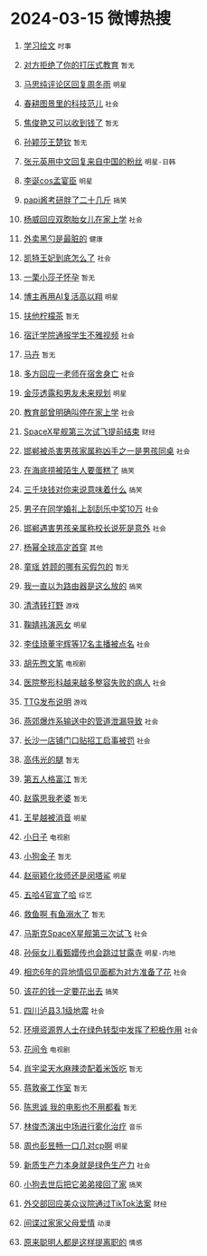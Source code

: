 # 2024-03-15 微博热搜 
1. [学习绘文](https://m.weibo.cn/search?containerid=100103type%3D1%26t%3D10%26q%3D%23%E5%AD%A6%E4%B9%A0%E7%BB%98%E6%96%87%23&stream_entry_id=51&isnewpage=1&extparam=seat%3D1%26c_type%3D51%26dgr%3D0%26filter_type%3Drealtimehot%26cate%3D10103%26stream_entry_id%3D51%26pos%3D0%26q%3D%2523%25E5%25AD%25A6%25E4%25B9%25A0%25E7%25BB%2598%25E6%2596%2587%2523%26display_time%3D1710443066%26pre_seqid%3D1710443066471020867181) `时事` 

2. [对方拒绝了你的打压式教育](https://m.weibo.cn/search?containerid=100103type%3D1%26t%3D10%26q%3D%E5%AF%B9%E6%96%B9%E6%8B%92%E7%BB%9D%E4%BA%86%E4%BD%A0%E7%9A%84%E6%89%93%E5%8E%8B%E5%BC%8F%E6%95%99%E8%82%B2&stream_entry_id=31&isnewpage=1&extparam=seat%3D1%26flag%3D2%26c_type%3D31%26cate%3D5001%26filter_type%3Drealtimehot%26dgr%3D0%26pos%3D0%26lcate%3D5001%26stream_entry_id%3D31%26band_rank%3D1%26realpos%3D1%26q%3D%25E5%25AF%25B9%25E6%2596%25B9%25E6%258B%2592%25E7%25BB%259D%25E4%25BA%2586%25E4%25BD%25A0%25E7%259A%2584%25E6%2589%2593%25E5%258E%258B%25E5%25BC%258F%25E6%2595%2599%25E8%2582%25B2%26display_time%3D1710443066%26pre_seqid%3D1710443066471020867181) `暂无` 

3. [马思纯评论区回复周冬雨](https://m.weibo.cn/search?containerid=100103type%3D1%26t%3D10%26q%3D%23%E9%A9%AC%E6%80%9D%E7%BA%AF%E8%AF%84%E8%AE%BA%E5%8C%BA%E5%9B%9E%E5%A4%8D%E5%91%A8%E5%86%AC%E9%9B%A8%23&stream_entry_id=31&isnewpage=1&extparam=seat%3D1%26flag%3D2%26c_type%3D31%26cate%3D5001%26filter_type%3Drealtimehot%26dgr%3D0%26pos%3D1%26lcate%3D5001%26stream_entry_id%3D31%26band_rank%3D2%26realpos%3D2%26q%3D%2523%25E9%25A9%25AC%25E6%2580%259D%25E7%25BA%25AF%25E8%25AF%2584%25E8%25AE%25BA%25E5%258C%25BA%25E5%259B%259E%25E5%25A4%258D%25E5%2591%25A8%25E5%2586%25AC%25E9%259B%25A8%2523%26display_time%3D1710443066%26pre_seqid%3D1710443066471020867181) `明星` 

4. [春耕图景里的科技范儿](https://m.weibo.cn/search?containerid=100103type%3D1%26t%3D10%26q%3D%23%E6%98%A5%E8%80%95%E5%9B%BE%E6%99%AF%E9%87%8C%E7%9A%84%E7%A7%91%E6%8A%80%E8%8C%83%E5%84%BF%23&stream_entry_id=31&isnewpage=1&extparam=seat%3D1%26flag%3D0%26c_type%3D31%26cate%3D5001%26filter_type%3Drealtimehot%26dgr%3D0%26pos%3D2%26lcate%3D5001%26stream_entry_id%3D31%26band_rank%3D3%26realpos%3D3%26q%3D%2523%25E6%2598%25A5%25E8%2580%2595%25E5%259B%25BE%25E6%2599%25AF%25E9%2587%258C%25E7%259A%2584%25E7%25A7%2591%25E6%258A%2580%25E8%258C%2583%25E5%2584%25BF%2523%26display_time%3D1710443066%26pre_seqid%3D1710443066471020867181) `社会` 

5. [焦俊艳又可以收到钱了](https://m.weibo.cn/search?containerid=100103type%3D1%26t%3D10%26q%3D%E7%84%A6%E4%BF%8A%E8%89%B3%E5%8F%88%E5%8F%AF%E4%BB%A5%E6%94%B6%E5%88%B0%E9%92%B1%E4%BA%86&stream_entry_id=31&isnewpage=1&extparam=seat%3D1%26flag%3D2%26c_type%3D31%26cate%3D5001%26filter_type%3Drealtimehot%26dgr%3D0%26pos%3D3%26lcate%3D5001%26stream_entry_id%3D31%26band_rank%3D4%26realpos%3D4%26q%3D%25E7%2584%25A6%25E4%25BF%258A%25E8%2589%25B3%25E5%258F%2588%25E5%258F%25AF%25E4%25BB%25A5%25E6%2594%25B6%25E5%2588%25B0%25E9%2592%25B1%25E4%25BA%2586%26display_time%3D1710443066%26pre_seqid%3D1710443066471020867181) `暂无` 

6. [孙颖莎王楚钦](https://m.weibo.cn/search?containerid=100103type%3D1%26t%3D10%26q%3D%E5%AD%99%E9%A2%96%E8%8E%8E%E7%8E%8B%E6%A5%9A%E9%92%A6&stream_entry_id=31&isnewpage=1&extparam=seat%3D1%26flag%3D16%26c_type%3D31%26cate%3D5001%26filter_type%3Drealtimehot%26dgr%3D0%26pos%3D4%26lcate%3D5001%26stream_entry_id%3D31%26band_rank%3D5%26realpos%3D5%26q%3D%25E5%25AD%2599%25E9%25A2%2596%25E8%258E%258E%25E7%258E%258B%25E6%25A5%259A%25E9%2592%25A6%26display_time%3D1710443066%26pre_seqid%3D1710443066471020867181) `暂无` 

7. [张元英用中文回复来自中国的粉丝](https://m.weibo.cn/search?containerid=100103type%3D1%26t%3D10%26q%3D%23%E5%BC%A0%E5%85%83%E8%8B%B1%E7%94%A8%E4%B8%AD%E6%96%87%E5%9B%9E%E5%A4%8D%E6%9D%A5%E8%87%AA%E4%B8%AD%E5%9B%BD%E7%9A%84%E7%B2%89%E4%B8%9D%23&stream_entry_id=31&isnewpage=1&extparam=seat%3D1%26flag%3D0%26c_type%3D31%26cate%3D5001%26filter_type%3Drealtimehot%26dgr%3D0%26pos%3D5%26lcate%3D5001%26stream_entry_id%3D31%26band_rank%3D6%26realpos%3D6%26q%3D%2523%25E5%25BC%25A0%25E5%2585%2583%25E8%258B%25B1%25E7%2594%25A8%25E4%25B8%25AD%25E6%2596%2587%25E5%259B%259E%25E5%25A4%258D%25E6%259D%25A5%25E8%2587%25AA%25E4%25B8%25AD%25E5%259B%25BD%25E7%259A%2584%25E7%25B2%2589%25E4%25B8%259D%2523%26display_time%3D1710443066%26pre_seqid%3D1710443066471020867181) `明星-日韩` 

8. [李诞cos孟宴臣](https://m.weibo.cn/search?containerid=100103type%3D1%26t%3D10%26q%3D%23%E6%9D%8E%E8%AF%9Ecos%E5%AD%9F%E5%AE%B4%E8%87%A3%23&stream_entry_id=31&isnewpage=1&extparam=seat%3D1%26flag%3D2%26c_type%3D31%26cate%3D5001%26filter_type%3Drealtimehot%26dgr%3D0%26pos%3D6%26lcate%3D5001%26stream_entry_id%3D31%26band_rank%3D7%26realpos%3D7%26q%3D%2523%25E6%259D%258E%25E8%25AF%259Ecos%25E5%25AD%259F%25E5%25AE%25B4%25E8%2587%25A3%2523%26display_time%3D1710443066%26pre_seqid%3D1710443066471020867181) `明星` 

9. [papi酱考研胖了二十几斤](https://m.weibo.cn/search?containerid=100103type%3D1%26t%3D10%26q%3D%23papi%E9%85%B1%E8%80%83%E7%A0%94%E8%83%96%E4%BA%86%E4%BA%8C%E5%8D%81%E5%87%A0%E6%96%A4%23&stream_entry_id=31&isnewpage=1&extparam=seat%3D1%26flag%3D2%26c_type%3D31%26cate%3D5001%26filter_type%3Drealtimehot%26dgr%3D0%26pos%3D7%26lcate%3D5001%26stream_entry_id%3D31%26band_rank%3D8%26realpos%3D8%26q%3D%2523papi%25E9%2585%25B1%25E8%2580%2583%25E7%25A0%2594%25E8%2583%2596%25E4%25BA%2586%25E4%25BA%258C%25E5%258D%2581%25E5%2587%25A0%25E6%2596%25A4%2523%26display_time%3D1710443066%26pre_seqid%3D1710443066471020867181) `搞笑` 

10. [杨威回应双胞胎女儿在家上学](https://m.weibo.cn/search?containerid=100103type%3D1%26t%3D10%26q%3D%23%E6%9D%A8%E5%A8%81%E5%9B%9E%E5%BA%94%E5%8F%8C%E8%83%9E%E8%83%8E%E5%A5%B3%E5%84%BF%E5%9C%A8%E5%AE%B6%E4%B8%8A%E5%AD%A6%23&stream_entry_id=31&isnewpage=1&extparam=seat%3D1%26flag%3D0%26c_type%3D31%26cate%3D5001%26filter_type%3Drealtimehot%26dgr%3D0%26pos%3D8%26lcate%3D5001%26stream_entry_id%3D31%26band_rank%3D9%26realpos%3D9%26q%3D%2523%25E6%259D%25A8%25E5%25A8%2581%25E5%259B%259E%25E5%25BA%2594%25E5%258F%258C%25E8%2583%259E%25E8%2583%258E%25E5%25A5%25B3%25E5%2584%25BF%25E5%259C%25A8%25E5%25AE%25B6%25E4%25B8%258A%25E5%25AD%25A6%2523%26display_time%3D1710443066%26pre_seqid%3D1710443066471020867181) `社会` 

11. [外卖黑勺是最脏的](https://m.weibo.cn/search?containerid=100103type%3D1%26t%3D10%26q%3D%23%E5%A4%96%E5%8D%96%E9%BB%91%E5%8B%BA%E6%98%AF%E6%9C%80%E8%84%8F%E7%9A%84%23&stream_entry_id=31&isnewpage=1&extparam=seat%3D1%26flag%3D0%26c_type%3D31%26cate%3D5001%26filter_type%3Drealtimehot%26dgr%3D0%26pos%3D9%26lcate%3D5001%26stream_entry_id%3D31%26band_rank%3D10%26realpos%3D10%26q%3D%2523%25E5%25A4%2596%25E5%258D%2596%25E9%25BB%2591%25E5%258B%25BA%25E6%2598%25AF%25E6%259C%2580%25E8%2584%258F%25E7%259A%2584%2523%26display_time%3D1710443066%26pre_seqid%3D1710443066471020867181) `健康` 

12. [凯特王妃到底怎么了](https://m.weibo.cn/search?containerid=100103type%3D1%26t%3D10%26q%3D%23%E5%87%AF%E7%89%B9%E7%8E%8B%E5%A6%83%E5%88%B0%E5%BA%95%E6%80%8E%E4%B9%88%E4%BA%86%23&stream_entry_id=31&isnewpage=1&extparam=seat%3D1%26flag%3D2%26c_type%3D31%26cate%3D5001%26filter_type%3Drealtimehot%26dgr%3D0%26pos%3D10%26lcate%3D5001%26stream_entry_id%3D31%26band_rank%3D11%26realpos%3D11%26q%3D%2523%25E5%2587%25AF%25E7%2589%25B9%25E7%258E%258B%25E5%25A6%2583%25E5%2588%25B0%25E5%25BA%2595%25E6%2580%258E%25E4%25B9%2588%25E4%25BA%2586%2523%26display_time%3D1710443066%26pre_seqid%3D1710443066471020867181) `社会` 

13. [一栗小莎子怀孕](https://m.weibo.cn/search?containerid=100103type%3D1%26t%3D10%26q%3D%E4%B8%80%E6%A0%97%E5%B0%8F%E8%8E%8E%E5%AD%90%E6%80%80%E5%AD%95&stream_entry_id=31&isnewpage=1&extparam=seat%3D1%26flag%3D2%26c_type%3D31%26cate%3D5001%26filter_type%3Drealtimehot%26dgr%3D0%26pos%3D11%26lcate%3D5001%26stream_entry_id%3D31%26band_rank%3D12%26realpos%3D12%26q%3D%25E4%25B8%2580%25E6%25A0%2597%25E5%25B0%258F%25E8%258E%258E%25E5%25AD%2590%25E6%2580%2580%25E5%25AD%2595%26display_time%3D1710443066%26pre_seqid%3D1710443066471020867181) `暂无` 

14. [博主再用AI复活高以翔](https://m.weibo.cn/search?containerid=100103type%3D1%26t%3D10%26q%3D%23%E5%8D%9A%E4%B8%BB%E5%86%8D%E7%94%A8AI%E5%A4%8D%E6%B4%BB%E9%AB%98%E4%BB%A5%E7%BF%94%23&stream_entry_id=31&isnewpage=1&extparam=seat%3D1%26flag%3D2%26c_type%3D31%26cate%3D5001%26filter_type%3Drealtimehot%26dgr%3D0%26pos%3D12%26lcate%3D5001%26stream_entry_id%3D31%26band_rank%3D13%26realpos%3D13%26q%3D%2523%25E5%258D%259A%25E4%25B8%25BB%25E5%2586%258D%25E7%2594%25A8AI%25E5%25A4%258D%25E6%25B4%25BB%25E9%25AB%2598%25E4%25BB%25A5%25E7%25BF%2594%2523%26display_time%3D1710443066%26pre_seqid%3D1710443066471020867181) `明星` 

15. [扶他柠檬茶](https://m.weibo.cn/search?containerid=100103type%3D1%26t%3D10%26q%3D%23%E6%89%B6%E4%BB%96%E6%9F%A0%E6%AA%AC%E8%8C%B6%23&stream_entry_id=31&isnewpage=1&extparam=seat%3D1%26flag%3D0%26c_type%3D31%26cate%3D5001%26filter_type%3Drealtimehot%26dgr%3D0%26pos%3D13%26lcate%3D5001%26stream_entry_id%3D31%26band_rank%3D14%26realpos%3D14%26q%3D%2523%25E6%2589%25B6%25E4%25BB%2596%25E6%259F%25A0%25E6%25AA%25AC%25E8%258C%25B6%2523%26display_time%3D1710443066%26pre_seqid%3D1710443066471020867181) `暂无` 

16. [宿迁学院通报学生不雅视频](https://m.weibo.cn/search?containerid=100103type%3D1%26t%3D10%26q%3D%23%E5%AE%BF%E8%BF%81%E5%AD%A6%E9%99%A2%E9%80%9A%E6%8A%A5%E5%AD%A6%E7%94%9F%E4%B8%8D%E9%9B%85%E8%A7%86%E9%A2%91%23&stream_entry_id=31&isnewpage=1&extparam=seat%3D1%26flag%3D0%26c_type%3D31%26cate%3D5001%26filter_type%3Drealtimehot%26dgr%3D0%26pos%3D14%26lcate%3D5001%26stream_entry_id%3D31%26band_rank%3D15%26realpos%3D15%26q%3D%2523%25E5%25AE%25BF%25E8%25BF%2581%25E5%25AD%25A6%25E9%2599%25A2%25E9%2580%259A%25E6%258A%25A5%25E5%25AD%25A6%25E7%2594%259F%25E4%25B8%258D%25E9%259B%2585%25E8%25A7%2586%25E9%25A2%2591%2523%26display_time%3D1710443066%26pre_seqid%3D1710443066471020867181) `社会` 

17. [马卉](https://m.weibo.cn/search?containerid=100103type%3D1%26t%3D10%26q%3D%E9%A9%AC%E5%8D%89&stream_entry_id=31&isnewpage=1&extparam=seat%3D1%26flag%3D0%26c_type%3D31%26cate%3D5001%26filter_type%3Drealtimehot%26dgr%3D0%26pos%3D15%26lcate%3D5001%26stream_entry_id%3D31%26band_rank%3D16%26realpos%3D16%26q%3D%25E9%25A9%25AC%25E5%258D%2589%26display_time%3D1710443066%26pre_seqid%3D1710443066471020867181) `暂无` 

18. [多方回应一老师在宿舍身亡](https://m.weibo.cn/search?containerid=100103type%3D1%26t%3D10%26q%3D%23%E5%A4%9A%E6%96%B9%E5%9B%9E%E5%BA%94%E4%B8%80%E8%80%81%E5%B8%88%E5%9C%A8%E5%AE%BF%E8%88%8D%E8%BA%AB%E4%BA%A1%23&stream_entry_id=31&isnewpage=1&extparam=seat%3D1%26flag%3D0%26c_type%3D31%26cate%3D5001%26filter_type%3Drealtimehot%26dgr%3D0%26pos%3D16%26lcate%3D5001%26stream_entry_id%3D31%26band_rank%3D17%26realpos%3D17%26q%3D%2523%25E5%25A4%259A%25E6%2596%25B9%25E5%259B%259E%25E5%25BA%2594%25E4%25B8%2580%25E8%2580%2581%25E5%25B8%2588%25E5%259C%25A8%25E5%25AE%25BF%25E8%2588%258D%25E8%25BA%25AB%25E4%25BA%25A1%2523%26display_time%3D1710443066%26pre_seqid%3D1710443066471020867181) `社会` 

19. [金莎透露和男友未来规划](https://m.weibo.cn/search?containerid=100103type%3D1%26t%3D10%26q%3D%23%E9%87%91%E8%8E%8E%E9%80%8F%E9%9C%B2%E5%92%8C%E7%94%B7%E5%8F%8B%E6%9C%AA%E6%9D%A5%E8%A7%84%E5%88%92%23&stream_entry_id=31&isnewpage=1&extparam=seat%3D1%26flag%3D2%26c_type%3D31%26cate%3D5001%26filter_type%3Drealtimehot%26dgr%3D0%26pos%3D17%26lcate%3D5001%26stream_entry_id%3D31%26band_rank%3D18%26realpos%3D18%26q%3D%2523%25E9%2587%2591%25E8%258E%258E%25E9%2580%258F%25E9%259C%25B2%25E5%2592%258C%25E7%2594%25B7%25E5%258F%258B%25E6%259C%25AA%25E6%259D%25A5%25E8%25A7%2584%25E5%2588%2592%2523%26display_time%3D1710443066%26pre_seqid%3D1710443066471020867181) `明星` 

20. [教育部曾明确叫停在家上学](https://m.weibo.cn/search?containerid=100103type%3D1%26t%3D10%26q%3D%23%E6%95%99%E8%82%B2%E9%83%A8%E6%9B%BE%E6%98%8E%E7%A1%AE%E5%8F%AB%E5%81%9C%E5%9C%A8%E5%AE%B6%E4%B8%8A%E5%AD%A6%23&stream_entry_id=31&isnewpage=1&extparam=seat%3D1%26flag%3D0%26c_type%3D31%26cate%3D5001%26filter_type%3Drealtimehot%26dgr%3D0%26pos%3D18%26lcate%3D5001%26stream_entry_id%3D31%26band_rank%3D19%26realpos%3D19%26q%3D%2523%25E6%2595%2599%25E8%2582%25B2%25E9%2583%25A8%25E6%259B%25BE%25E6%2598%258E%25E7%25A1%25AE%25E5%258F%25AB%25E5%2581%259C%25E5%259C%25A8%25E5%25AE%25B6%25E4%25B8%258A%25E5%25AD%25A6%2523%26display_time%3D1710443066%26pre_seqid%3D1710443066471020867181) `社会` 

21. [SpaceX星舰第三次试飞提前结束](https://m.weibo.cn/search?containerid=100103type%3D1%26t%3D10%26q%3D%23SpaceX%E6%98%9F%E8%88%B0%E7%AC%AC%E4%B8%89%E6%AC%A1%E8%AF%95%E9%A3%9E%E6%8F%90%E5%89%8D%E7%BB%93%E6%9D%9F%23&stream_entry_id=31&isnewpage=1&extparam=seat%3D1%26flag%3D0%26c_type%3D31%26cate%3D5001%26filter_type%3Drealtimehot%26dgr%3D0%26pos%3D19%26lcate%3D5001%26stream_entry_id%3D31%26band_rank%3D20%26realpos%3D20%26q%3D%2523SpaceX%25E6%2598%259F%25E8%2588%25B0%25E7%25AC%25AC%25E4%25B8%2589%25E6%25AC%25A1%25E8%25AF%2595%25E9%25A3%259E%25E6%258F%2590%25E5%2589%258D%25E7%25BB%2593%25E6%259D%259F%2523%26display_time%3D1710443066%26pre_seqid%3D1710443066471020867181) `财经` 

22. [邯郸被杀害男孩家属称凶手之一是男孩同桌](https://m.weibo.cn/search?containerid=100103type%3D1%26t%3D10%26q%3D%23%E9%82%AF%E9%83%B8%E8%A2%AB%E6%9D%80%E5%AE%B3%E7%94%B7%E5%AD%A9%E5%AE%B6%E5%B1%9E%E7%A7%B0%E5%87%B6%E6%89%8B%E4%B9%8B%E4%B8%80%E6%98%AF%E7%94%B7%E5%AD%A9%E5%90%8C%E6%A1%8C%23&stream_entry_id=31&isnewpage=1&extparam=seat%3D1%26flag%3D2%26c_type%3D31%26cate%3D5001%26filter_type%3Drealtimehot%26dgr%3D0%26pos%3D20%26lcate%3D5001%26stream_entry_id%3D31%26band_rank%3D21%26realpos%3D21%26q%3D%2523%25E9%2582%25AF%25E9%2583%25B8%25E8%25A2%25AB%25E6%259D%2580%25E5%25AE%25B3%25E7%2594%25B7%25E5%25AD%25A9%25E5%25AE%25B6%25E5%25B1%259E%25E7%25A7%25B0%25E5%2587%25B6%25E6%2589%258B%25E4%25B9%258B%25E4%25B8%2580%25E6%2598%25AF%25E7%2594%25B7%25E5%25AD%25A9%25E5%2590%258C%25E6%25A1%258C%2523%26display_time%3D1710443066%26pre_seqid%3D1710443066471020867181) `社会` 

23. [在海底捞被陌生人要蛋糕了](https://m.weibo.cn/search?containerid=100103type%3D1%26t%3D10%26q%3D%23%E5%9C%A8%E6%B5%B7%E5%BA%95%E6%8D%9E%E8%A2%AB%E9%99%8C%E7%94%9F%E4%BA%BA%E8%A6%81%E8%9B%8B%E7%B3%95%E4%BA%86%23&stream_entry_id=31&isnewpage=1&extparam=seat%3D1%26flag%3D0%26c_type%3D31%26cate%3D5001%26filter_type%3Drealtimehot%26dgr%3D0%26pos%3D21%26lcate%3D5001%26stream_entry_id%3D31%26band_rank%3D22%26realpos%3D22%26q%3D%2523%25E5%259C%25A8%25E6%25B5%25B7%25E5%25BA%2595%25E6%258D%259E%25E8%25A2%25AB%25E9%2599%258C%25E7%2594%259F%25E4%25BA%25BA%25E8%25A6%2581%25E8%259B%258B%25E7%25B3%2595%25E4%25BA%2586%2523%26display_time%3D1710443066%26pre_seqid%3D1710443066471020867181) `搞笑` 

24. [三千块钱对你来说意味着什么](https://m.weibo.cn/search?containerid=100103type%3D1%26t%3D10%26q%3D%23%E4%B8%89%E5%8D%83%E5%9D%97%E9%92%B1%E5%AF%B9%E4%BD%A0%E6%9D%A5%E8%AF%B4%E6%84%8F%E5%91%B3%E7%9D%80%E4%BB%80%E4%B9%88%23&stream_entry_id=31&isnewpage=1&extparam=seat%3D1%26flag%3D0%26c_type%3D31%26cate%3D5001%26filter_type%3Drealtimehot%26dgr%3D0%26pos%3D22%26lcate%3D5001%26stream_entry_id%3D31%26band_rank%3D23%26realpos%3D23%26q%3D%2523%25E4%25B8%2589%25E5%258D%2583%25E5%259D%2597%25E9%2592%25B1%25E5%25AF%25B9%25E4%25BD%25A0%25E6%259D%25A5%25E8%25AF%25B4%25E6%2584%258F%25E5%2591%25B3%25E7%259D%2580%25E4%25BB%2580%25E4%25B9%2588%2523%26display_time%3D1710443066%26pre_seqid%3D1710443066471020867181) `搞笑` 

25. [男子在同学婚礼上刮刮乐中奖10万](https://m.weibo.cn/search?containerid=100103type%3D1%26t%3D10%26q%3D%23%E7%94%B7%E5%AD%90%E5%9C%A8%E5%90%8C%E5%AD%A6%E5%A9%9A%E7%A4%BC%E4%B8%8A%E5%88%AE%E5%88%AE%E4%B9%90%E4%B8%AD%E5%A5%9610%E4%B8%87%23&stream_entry_id=31&isnewpage=1&extparam=seat%3D1%26flag%3D32768%26c_type%3D31%26cate%3D5001%26filter_type%3Drealtimehot%26dgr%3D0%26pos%3D23%26lcate%3D5001%26stream_entry_id%3D31%26band_rank%3D24%26realpos%3D24%26q%3D%2523%25E7%2594%25B7%25E5%25AD%2590%25E5%259C%25A8%25E5%2590%258C%25E5%25AD%25A6%25E5%25A9%259A%25E7%25A4%25BC%25E4%25B8%258A%25E5%2588%25AE%25E5%2588%25AE%25E4%25B9%2590%25E4%25B8%25AD%25E5%25A5%259610%25E4%25B8%2587%2523%26display_time%3D1710443066%26pre_seqid%3D1710443066471020867181) `社会` 

26. [邯郸遇害男孩亲属称校长说死是意外](https://m.weibo.cn/search?containerid=100103type%3D1%26t%3D10%26q%3D%23%E9%82%AF%E9%83%B8%E9%81%87%E5%AE%B3%E7%94%B7%E5%AD%A9%E4%BA%B2%E5%B1%9E%E7%A7%B0%E6%A0%A1%E9%95%BF%E8%AF%B4%E6%AD%BB%E6%98%AF%E6%84%8F%E5%A4%96%23&stream_entry_id=31&isnewpage=1&extparam=seat%3D1%26flag%3D0%26c_type%3D31%26cate%3D5001%26filter_type%3Drealtimehot%26dgr%3D0%26pos%3D24%26lcate%3D5001%26stream_entry_id%3D31%26band_rank%3D25%26realpos%3D25%26q%3D%2523%25E9%2582%25AF%25E9%2583%25B8%25E9%2581%2587%25E5%25AE%25B3%25E7%2594%25B7%25E5%25AD%25A9%25E4%25BA%25B2%25E5%25B1%259E%25E7%25A7%25B0%25E6%25A0%25A1%25E9%2595%25BF%25E8%25AF%25B4%25E6%25AD%25BB%25E6%2598%25AF%25E6%2584%258F%25E5%25A4%2596%2523%26display_time%3D1710443066%26pre_seqid%3D1710443066471020867181) `社会` 

27. [杨幂全球高定首穿](https://m.weibo.cn/search?containerid=100103type%3D1%26t%3D10%26q%3D%23%E6%9D%A8%E5%B9%82%E5%85%A8%E7%90%83%E9%AB%98%E5%AE%9A%E9%A6%96%E7%A9%BF%23&stream_entry_id=31&isnewpage=1&extparam=seat%3D1%26flag%3D0%26c_type%3D31%26cate%3D5001%26filter_type%3Drealtimehot%26dgr%3D0%26pos%3D25%26lcate%3D5001%26stream_entry_id%3D31%26band_rank%3D26%26realpos%3D26%26q%3D%2523%25E6%259D%25A8%25E5%25B9%2582%25E5%2585%25A8%25E7%2590%2583%25E9%25AB%2598%25E5%25AE%259A%25E9%25A6%2596%25E7%25A9%25BF%2523%26display_time%3D1710443066%26pre_seqid%3D1710443066471020867181) `其他` 

28. [童瑶 姓顾的哪有买假包的](https://m.weibo.cn/search?containerid=100103type%3D1%26t%3D10%26q%3D%E7%AB%A5%E7%91%B6+%E5%A7%93%E9%A1%BE%E7%9A%84%E5%93%AA%E6%9C%89%E4%B9%B0%E5%81%87%E5%8C%85%E7%9A%84&stream_entry_id=31&isnewpage=1&extparam=seat%3D1%26flag%3D0%26c_type%3D31%26cate%3D5001%26filter_type%3Drealtimehot%26dgr%3D0%26pos%3D26%26lcate%3D5001%26stream_entry_id%3D31%26band_rank%3D27%26realpos%3D27%26q%3D%25E7%25AB%25A5%25E7%2591%25B6%2520%25E5%25A7%2593%25E9%25A1%25BE%25E7%259A%2584%25E5%2593%25AA%25E6%259C%2589%25E4%25B9%25B0%25E5%2581%2587%25E5%258C%2585%25E7%259A%2584%26display_time%3D1710443066%26pre_seqid%3D1710443066471020867181) `暂无` 

29. [我一直以为路由器是这么放的](https://m.weibo.cn/search?containerid=100103type%3D1%26t%3D10%26q%3D%23%E6%88%91%E4%B8%80%E7%9B%B4%E4%BB%A5%E4%B8%BA%E8%B7%AF%E7%94%B1%E5%99%A8%E6%98%AF%E8%BF%99%E4%B9%88%E6%94%BE%E7%9A%84%23&stream_entry_id=31&isnewpage=1&extparam=seat%3D1%26flag%3D0%26c_type%3D31%26cate%3D5001%26filter_type%3Drealtimehot%26dgr%3D0%26pos%3D27%26lcate%3D5001%26stream_entry_id%3D31%26band_rank%3D28%26realpos%3D28%26q%3D%2523%25E6%2588%2591%25E4%25B8%2580%25E7%259B%25B4%25E4%25BB%25A5%25E4%25B8%25BA%25E8%25B7%25AF%25E7%2594%25B1%25E5%2599%25A8%25E6%2598%25AF%25E8%25BF%2599%25E4%25B9%2588%25E6%2594%25BE%25E7%259A%2584%2523%26display_time%3D1710443066%26pre_seqid%3D1710443066471020867181) `搞笑` 

30. [清清转打野](https://m.weibo.cn/search?containerid=100103type%3D1%26t%3D10%26q%3D%23%E6%B8%85%E6%B8%85%E8%BD%AC%E6%89%93%E9%87%8E%23&stream_entry_id=31&isnewpage=1&extparam=seat%3D1%26flag%3D0%26c_type%3D31%26cate%3D5001%26filter_type%3Drealtimehot%26dgr%3D0%26pos%3D28%26lcate%3D5001%26stream_entry_id%3D31%26band_rank%3D29%26realpos%3D29%26q%3D%2523%25E6%25B8%2585%25E6%25B8%2585%25E8%25BD%25AC%25E6%2589%2593%25E9%2587%258E%2523%26display_time%3D1710443066%26pre_seqid%3D1710443066471020867181) `游戏` 

31. [鞠婧祎演恶女](https://m.weibo.cn/search?containerid=100103type%3D1%26t%3D10%26q%3D%23%E9%9E%A0%E5%A9%A7%E7%A5%8E%E6%BC%94%E6%81%B6%E5%A5%B3%23&stream_entry_id=31&isnewpage=1&extparam=seat%3D1%26flag%3D0%26c_type%3D31%26cate%3D5001%26filter_type%3Drealtimehot%26dgr%3D0%26pos%3D29%26lcate%3D5001%26stream_entry_id%3D31%26band_rank%3D30%26realpos%3D30%26q%3D%2523%25E9%259E%25A0%25E5%25A9%25A7%25E7%25A5%258E%25E6%25BC%2594%25E6%2581%25B6%25E5%25A5%25B3%2523%26display_time%3D1710443066%26pre_seqid%3D1710443066471020867181) `明星` 

32. [李佳琦董宇辉等17名主播被点名](https://m.weibo.cn/search?containerid=100103type%3D1%26t%3D10%26q%3D%23%E6%9D%8E%E4%BD%B3%E7%90%A6%E8%91%A3%E5%AE%87%E8%BE%89%E7%AD%8917%E5%90%8D%E4%B8%BB%E6%92%AD%E8%A2%AB%E7%82%B9%E5%90%8D%23&stream_entry_id=31&isnewpage=1&extparam=seat%3D1%26flag%3D0%26c_type%3D31%26cate%3D5001%26filter_type%3Drealtimehot%26dgr%3D0%26pos%3D30%26lcate%3D5001%26stream_entry_id%3D31%26band_rank%3D31%26realpos%3D31%26q%3D%2523%25E6%259D%258E%25E4%25BD%25B3%25E7%2590%25A6%25E8%2591%25A3%25E5%25AE%2587%25E8%25BE%2589%25E7%25AD%258917%25E5%2590%258D%25E4%25B8%25BB%25E6%2592%25AD%25E8%25A2%25AB%25E7%2582%25B9%25E5%2590%258D%2523%26display_time%3D1710443066%26pre_seqid%3D1710443066471020867181) `社会` 

33. [胡先煦文笔](https://m.weibo.cn/search?containerid=100103type%3D1%26t%3D10%26q%3D%23%E8%83%A1%E5%85%88%E7%85%A6%E6%96%87%E7%AC%94%23&stream_entry_id=31&isnewpage=1&extparam=seat%3D1%26flag%3D0%26c_type%3D31%26cate%3D5001%26filter_type%3Drealtimehot%26dgr%3D0%26pos%3D31%26lcate%3D5001%26stream_entry_id%3D31%26band_rank%3D32%26realpos%3D32%26q%3D%2523%25E8%2583%25A1%25E5%2585%2588%25E7%2585%25A6%25E6%2596%2587%25E7%25AC%2594%2523%26display_time%3D1710443066%26pre_seqid%3D1710443066471020867181) `电视剧` 

34. [医院整形科越来越多整容失败的病人](https://m.weibo.cn/search?containerid=100103type%3D1%26t%3D10%26q%3D%23%E5%8C%BB%E9%99%A2%E6%95%B4%E5%BD%A2%E7%A7%91%E8%B6%8A%E6%9D%A5%E8%B6%8A%E5%A4%9A%E6%95%B4%E5%AE%B9%E5%A4%B1%E8%B4%A5%E7%9A%84%E7%97%85%E4%BA%BA%23&stream_entry_id=31&isnewpage=1&extparam=seat%3D1%26flag%3D0%26c_type%3D31%26cate%3D5001%26filter_type%3Drealtimehot%26dgr%3D0%26pos%3D32%26lcate%3D5001%26stream_entry_id%3D31%26band_rank%3D33%26realpos%3D33%26q%3D%2523%25E5%258C%25BB%25E9%2599%25A2%25E6%2595%25B4%25E5%25BD%25A2%25E7%25A7%2591%25E8%25B6%258A%25E6%259D%25A5%25E8%25B6%258A%25E5%25A4%259A%25E6%2595%25B4%25E5%25AE%25B9%25E5%25A4%25B1%25E8%25B4%25A5%25E7%259A%2584%25E7%2597%2585%25E4%25BA%25BA%2523%26display_time%3D1710443066%26pre_seqid%3D1710443066471020867181) `社会` 

35. [TTG发布说明](https://m.weibo.cn/search?containerid=100103type%3D1%26t%3D10%26q%3D%23TTG%E5%8F%91%E5%B8%83%E8%AF%B4%E6%98%8E%23&stream_entry_id=31&isnewpage=1&extparam=seat%3D1%26flag%3D0%26c_type%3D31%26cate%3D5001%26filter_type%3Drealtimehot%26dgr%3D0%26pos%3D33%26lcate%3D5001%26stream_entry_id%3D31%26band_rank%3D34%26realpos%3D34%26q%3D%2523TTG%25E5%258F%2591%25E5%25B8%2583%25E8%25AF%25B4%25E6%2598%258E%2523%26display_time%3D1710443066%26pre_seqid%3D1710443066471020867181) `游戏` 

36. [燕郊爆炸系输送中的管道泄漏导致](https://m.weibo.cn/search?containerid=100103type%3D1%26t%3D10%26q%3D%23%E7%87%95%E9%83%8A%E7%88%86%E7%82%B8%E7%B3%BB%E8%BE%93%E9%80%81%E4%B8%AD%E7%9A%84%E7%AE%A1%E9%81%93%E6%B3%84%E6%BC%8F%E5%AF%BC%E8%87%B4%23&stream_entry_id=31&isnewpage=1&extparam=seat%3D1%26flag%3D0%26c_type%3D31%26cate%3D5001%26filter_type%3Drealtimehot%26dgr%3D0%26pos%3D34%26lcate%3D5001%26stream_entry_id%3D31%26band_rank%3D35%26realpos%3D35%26q%3D%2523%25E7%2587%2595%25E9%2583%258A%25E7%2588%2586%25E7%2582%25B8%25E7%25B3%25BB%25E8%25BE%2593%25E9%2580%2581%25E4%25B8%25AD%25E7%259A%2584%25E7%25AE%25A1%25E9%2581%2593%25E6%25B3%2584%25E6%25BC%258F%25E5%25AF%25BC%25E8%2587%25B4%2523%26display_time%3D1710443066%26pre_seqid%3D1710443066471020867181) `社会` 

37. [长沙一店铺门口贴招工启事被罚](https://m.weibo.cn/search?containerid=100103type%3D1%26t%3D10%26q%3D%23%E9%95%BF%E6%B2%99%E4%B8%80%E5%BA%97%E9%93%BA%E9%97%A8%E5%8F%A3%E8%B4%B4%E6%8B%9B%E5%B7%A5%E5%90%AF%E4%BA%8B%E8%A2%AB%E7%BD%9A%23&stream_entry_id=31&isnewpage=1&extparam=seat%3D1%26flag%3D1%26c_type%3D31%26cate%3D5001%26filter_type%3Drealtimehot%26dgr%3D0%26pos%3D35%26lcate%3D5001%26stream_entry_id%3D31%26band_rank%3D36%26realpos%3D36%26q%3D%2523%25E9%2595%25BF%25E6%25B2%2599%25E4%25B8%2580%25E5%25BA%2597%25E9%2593%25BA%25E9%2597%25A8%25E5%258F%25A3%25E8%25B4%25B4%25E6%258B%259B%25E5%25B7%25A5%25E5%2590%25AF%25E4%25BA%258B%25E8%25A2%25AB%25E7%25BD%259A%2523%26display_time%3D1710443066%26pre_seqid%3D1710443066471020867181) `社会` 

38. [高伟光的腿](https://m.weibo.cn/search?containerid=100103type%3D1%26t%3D10%26q%3D%E9%AB%98%E4%BC%9F%E5%85%89%E7%9A%84%E8%85%BF&stream_entry_id=31&isnewpage=1&extparam=seat%3D1%26flag%3D0%26c_type%3D31%26cate%3D5001%26filter_type%3Drealtimehot%26dgr%3D0%26pos%3D36%26lcate%3D5001%26stream_entry_id%3D31%26band_rank%3D37%26realpos%3D37%26q%3D%25E9%25AB%2598%25E4%25BC%259F%25E5%2585%2589%25E7%259A%2584%25E8%2585%25BF%26display_time%3D1710443066%26pre_seqid%3D1710443066471020867181) `暂无` 

39. [第五人格富江](https://m.weibo.cn/search?containerid=100103type%3D1%26t%3D10%26q%3D%E7%AC%AC%E4%BA%94%E4%BA%BA%E6%A0%BC%E5%AF%8C%E6%B1%9F&stream_entry_id=31&isnewpage=1&extparam=seat%3D1%26flag%3D0%26c_type%3D31%26cate%3D5001%26filter_type%3Drealtimehot%26dgr%3D0%26pos%3D37%26lcate%3D5001%26stream_entry_id%3D31%26band_rank%3D38%26realpos%3D38%26q%3D%25E7%25AC%25AC%25E4%25BA%2594%25E4%25BA%25BA%25E6%25A0%25BC%25E5%25AF%258C%25E6%25B1%259F%26display_time%3D1710443066%26pre_seqid%3D1710443066471020867181) `暂无` 

40. [赵露思我老婆](https://m.weibo.cn/search?containerid=100103type%3D1%26t%3D10%26q%3D%E8%B5%B5%E9%9C%B2%E6%80%9D%E6%88%91%E8%80%81%E5%A9%86&stream_entry_id=31&isnewpage=1&extparam=seat%3D1%26flag%3D0%26c_type%3D31%26cate%3D5001%26filter_type%3Drealtimehot%26dgr%3D0%26pos%3D38%26lcate%3D5001%26stream_entry_id%3D31%26band_rank%3D39%26realpos%3D39%26q%3D%25E8%25B5%25B5%25E9%259C%25B2%25E6%2580%259D%25E6%2588%2591%25E8%2580%2581%25E5%25A9%2586%26display_time%3D1710443066%26pre_seqid%3D1710443066471020867181) `暂无` 

41. [王星越被消音](https://m.weibo.cn/search?containerid=100103type%3D1%26t%3D10%26q%3D%23%E7%8E%8B%E6%98%9F%E8%B6%8A%E8%A2%AB%E6%B6%88%E9%9F%B3%23&stream_entry_id=31&isnewpage=1&extparam=seat%3D1%26flag%3D0%26c_type%3D31%26cate%3D5001%26filter_type%3Drealtimehot%26dgr%3D0%26pos%3D39%26lcate%3D5001%26stream_entry_id%3D31%26band_rank%3D40%26realpos%3D40%26q%3D%2523%25E7%258E%258B%25E6%2598%259F%25E8%25B6%258A%25E8%25A2%25AB%25E6%25B6%2588%25E9%259F%25B3%2523%26display_time%3D1710443066%26pre_seqid%3D1710443066471020867181) `明星` 

42. [小日子](https://m.weibo.cn/search?containerid=100103type%3D1%26t%3D10%26q%3D%E5%B0%8F%E6%97%A5%E5%AD%90&stream_entry_id=31&isnewpage=1&extparam=seat%3D1%26flag%3D0%26c_type%3D31%26cate%3D5001%26filter_type%3Drealtimehot%26dgr%3D0%26pos%3D40%26lcate%3D5001%26stream_entry_id%3D31%26band_rank%3D41%26realpos%3D41%26q%3D%25E5%25B0%258F%25E6%2597%25A5%25E5%25AD%2590%26display_time%3D1710443066%26pre_seqid%3D1710443066471020867181) `电视剧` 

43. [小狗金子](https://m.weibo.cn/search?containerid=100103type%3D1%26t%3D10%26q%3D%E5%B0%8F%E7%8B%97%E9%87%91%E5%AD%90&stream_entry_id=31&isnewpage=1&extparam=seat%3D1%26flag%3D0%26c_type%3D31%26cate%3D5001%26filter_type%3Drealtimehot%26dgr%3D0%26pos%3D41%26lcate%3D5001%26stream_entry_id%3D31%26band_rank%3D42%26realpos%3D42%26q%3D%25E5%25B0%258F%25E7%258B%2597%25E9%2587%2591%25E5%25AD%2590%26display_time%3D1710443066%26pre_seqid%3D1710443066471020867181) `暂无` 

44. [赵丽颖化妆师还是闵塔鲨](https://m.weibo.cn/search?containerid=100103type%3D1%26t%3D10%26q%3D%23%E8%B5%B5%E4%B8%BD%E9%A2%96%E5%8C%96%E5%A6%86%E5%B8%88%E8%BF%98%E6%98%AF%E9%97%B5%E5%A1%94%E9%B2%A8%23&stream_entry_id=31&isnewpage=1&extparam=seat%3D1%26flag%3D0%26c_type%3D31%26cate%3D5001%26filter_type%3Drealtimehot%26dgr%3D0%26pos%3D42%26lcate%3D5001%26stream_entry_id%3D31%26band_rank%3D43%26realpos%3D43%26q%3D%2523%25E8%25B5%25B5%25E4%25B8%25BD%25E9%25A2%2596%25E5%258C%2596%25E5%25A6%2586%25E5%25B8%2588%25E8%25BF%2598%25E6%2598%25AF%25E9%2597%25B5%25E5%25A1%2594%25E9%25B2%25A8%2523%26display_time%3D1710443066%26pre_seqid%3D1710443066471020867181) `明星` 

45. [五哈4官宣了哈](https://m.weibo.cn/search?containerid=100103type%3D1%26t%3D10%26q%3D%23%E4%BA%94%E5%93%884%E5%AE%98%E5%AE%A3%E4%BA%86%E5%93%88%23&stream_entry_id=31&isnewpage=1&extparam=seat%3D1%26flag%3D0%26c_type%3D31%26cate%3D5001%26filter_type%3Drealtimehot%26dgr%3D0%26pos%3D43%26lcate%3D5001%26stream_entry_id%3D31%26band_rank%3D44%26realpos%3D44%26q%3D%2523%25E4%25BA%2594%25E5%2593%25884%25E5%25AE%2598%25E5%25AE%25A3%25E4%25BA%2586%25E5%2593%2588%2523%26display_time%3D1710443066%26pre_seqid%3D1710443066471020867181) `综艺` 

46. [救鱼啊 有鱼溺水了](https://m.weibo.cn/search?containerid=100103type%3D1%26t%3D10%26q%3D%E6%95%91%E9%B1%BC%E5%95%8A+%E6%9C%89%E9%B1%BC%E6%BA%BA%E6%B0%B4%E4%BA%86&stream_entry_id=31&isnewpage=1&extparam=seat%3D1%26flag%3D0%26c_type%3D31%26cate%3D5001%26filter_type%3Drealtimehot%26dgr%3D0%26pos%3D44%26lcate%3D5001%26stream_entry_id%3D31%26band_rank%3D45%26realpos%3D45%26q%3D%25E6%2595%2591%25E9%25B1%25BC%25E5%2595%258A%2520%25E6%259C%2589%25E9%25B1%25BC%25E6%25BA%25BA%25E6%25B0%25B4%25E4%25BA%2586%26display_time%3D1710443066%26pre_seqid%3D1710443066471020867181) `暂无` 

47. [马斯克SpaceX星舰第三次试飞](https://m.weibo.cn/search?containerid=100103type%3D1%26t%3D10%26q%3D%23%E9%A9%AC%E6%96%AF%E5%85%8BSpaceX%E6%98%9F%E8%88%B0%E7%AC%AC%E4%B8%89%E6%AC%A1%E8%AF%95%E9%A3%9E%23&stream_entry_id=31&isnewpage=1&extparam=seat%3D1%26flag%3D0%26c_type%3D31%26cate%3D5001%26filter_type%3Drealtimehot%26dgr%3D0%26pos%3D45%26lcate%3D5001%26stream_entry_id%3D31%26band_rank%3D46%26realpos%3D46%26q%3D%2523%25E9%25A9%25AC%25E6%2596%25AF%25E5%2585%258BSpaceX%25E6%2598%259F%25E8%2588%25B0%25E7%25AC%25AC%25E4%25B8%2589%25E6%25AC%25A1%25E8%25AF%2595%25E9%25A3%259E%2523%26display_time%3D1710443066%26pre_seqid%3D1710443066471020867181) `社会` 

48. [孙俪女儿看甄嬛传也会跳过甘露寺](https://m.weibo.cn/search?containerid=100103type%3D1%26t%3D10%26q%3D%23%E5%AD%99%E4%BF%AA%E5%A5%B3%E5%84%BF%E7%9C%8B%E7%94%84%E5%AC%9B%E4%BC%A0%E4%B9%9F%E4%BC%9A%E8%B7%B3%E8%BF%87%E7%94%98%E9%9C%B2%E5%AF%BA%23&stream_entry_id=31&isnewpage=1&extparam=seat%3D1%26flag%3D0%26c_type%3D31%26cate%3D5001%26filter_type%3Drealtimehot%26dgr%3D0%26pos%3D46%26lcate%3D5001%26stream_entry_id%3D31%26band_rank%3D47%26realpos%3D47%26q%3D%2523%25E5%25AD%2599%25E4%25BF%25AA%25E5%25A5%25B3%25E5%2584%25BF%25E7%259C%258B%25E7%2594%2584%25E5%25AC%259B%25E4%25BC%25A0%25E4%25B9%259F%25E4%25BC%259A%25E8%25B7%25B3%25E8%25BF%2587%25E7%2594%2598%25E9%259C%25B2%25E5%25AF%25BA%2523%26display_time%3D1710443066%26pre_seqid%3D1710443066471020867181) `明星-内地` 

49. [相恋6年的异地情侣见面都为对方准备了花](https://m.weibo.cn/search?containerid=100103type%3D1%26t%3D10%26q%3D%23%E7%9B%B8%E6%81%8B6%E5%B9%B4%E7%9A%84%E5%BC%82%E5%9C%B0%E6%83%85%E4%BE%A3%E8%A7%81%E9%9D%A2%E9%83%BD%E4%B8%BA%E5%AF%B9%E6%96%B9%E5%87%86%E5%A4%87%E4%BA%86%E8%8A%B1%23&stream_entry_id=31&isnewpage=1&extparam=seat%3D1%26flag%3D0%26c_type%3D31%26cate%3D5001%26filter_type%3Drealtimehot%26dgr%3D0%26pos%3D47%26lcate%3D5001%26stream_entry_id%3D31%26band_rank%3D48%26realpos%3D48%26q%3D%2523%25E7%259B%25B8%25E6%2581%258B6%25E5%25B9%25B4%25E7%259A%2584%25E5%25BC%2582%25E5%259C%25B0%25E6%2583%2585%25E4%25BE%25A3%25E8%25A7%2581%25E9%259D%25A2%25E9%2583%25BD%25E4%25B8%25BA%25E5%25AF%25B9%25E6%2596%25B9%25E5%2587%2586%25E5%25A4%2587%25E4%25BA%2586%25E8%258A%25B1%2523%26display_time%3D1710443066%26pre_seqid%3D1710443066471020867181) `社会` 

50. [该花的钱一定要花出去](https://m.weibo.cn/search?containerid=100103type%3D1%26t%3D10%26q%3D%23%E8%AF%A5%E8%8A%B1%E7%9A%84%E9%92%B1%E4%B8%80%E5%AE%9A%E8%A6%81%E8%8A%B1%E5%87%BA%E5%8E%BB%23&stream_entry_id=31&isnewpage=1&extparam=seat%3D1%26flag%3D0%26c_type%3D31%26cate%3D5001%26filter_type%3Drealtimehot%26dgr%3D0%26pos%3D48%26lcate%3D5001%26stream_entry_id%3D31%26band_rank%3D49%26realpos%3D49%26q%3D%2523%25E8%25AF%25A5%25E8%258A%25B1%25E7%259A%2584%25E9%2592%25B1%25E4%25B8%2580%25E5%25AE%259A%25E8%25A6%2581%25E8%258A%25B1%25E5%2587%25BA%25E5%258E%25BB%2523%26display_time%3D1710443066%26pre_seqid%3D1710443066471020867181) `搞笑` 

51. [四川泸县3.1级地震](https://m.weibo.cn/search?containerid=100103type%3D1%26t%3D10%26q%3D%E5%9B%9B%E5%B7%9D%E6%B3%B8%E5%8E%BF3.1%E7%BA%A7%E5%9C%B0%E9%9C%87&stream_entry_id=31&isnewpage=1&extparam=seat%3D1%26flag%3D0%26c_type%3D31%26cate%3D5001%26filter_type%3Drealtimehot%26dgr%3D0%26pos%3D49%26lcate%3D5001%26stream_entry_id%3D31%26band_rank%3D50%26realpos%3D50%26q%3D%25E5%259B%259B%25E5%25B7%259D%25E6%25B3%25B8%25E5%258E%25BF3.1%25E7%25BA%25A7%25E5%259C%25B0%25E9%259C%2587%26display_time%3D1710443066%26pre_seqid%3D1710443066471020867181) `社会` 

52. [环境资源界人士在绿色转型中发挥了积极作用](https://m.weibo.cn/search?containerid=100103type%3D1%26t%3D10%26q%3D%23%E7%8E%AF%E5%A2%83%E8%B5%84%E6%BA%90%E7%95%8C%E4%BA%BA%E5%A3%AB%E5%9C%A8%E7%BB%BF%E8%89%B2%E8%BD%AC%E5%9E%8B%E4%B8%AD%E5%8F%91%E6%8C%A5%E4%BA%86%E7%A7%AF%E6%9E%81%E4%BD%9C%E7%94%A8%23&stream_entry_id=51&isnewpage=1&extparam=seat%3D1%26cate%3D10103%26dgr%3D0%26q%3D%2523%25E7%258E%25AF%25E5%25A2%2583%25E8%25B5%2584%25E6%25BA%2590%25E7%2595%258C%25E4%25BA%25BA%25E5%25A3%25AB%25E5%259C%25A8%25E7%25BB%25BF%25E8%2589%25B2%25E8%25BD%25AC%25E5%259E%258B%25E4%25B8%25AD%25E5%258F%2591%25E6%258C%25A5%25E4%25BA%2586%25E7%25A7%25AF%25E6%259E%2581%25E4%25BD%259C%25E7%2594%25A8%2523%26stream_entry_id%3D51%26c_type%3D51%26pos%3D0%26filter_type%3Drealtimehot%26display_time%3D1710439500%26pre_seqid%3D1710439500140030010147) `社会` 

53. [花间令](https://m.weibo.cn/search?containerid=100103type%3D1%26t%3D10%26q%3D%E8%8A%B1%E9%97%B4%E4%BB%A4&stream_entry_id=31&isnewpage=1&extparam=seat%3D1%26flag%3D0%26dgr%3D0%26q%3D%25E8%258A%25B1%25E9%2597%25B4%25E4%25BB%25A4%26stream_entry_id%3D31%26cate%3D5001%26band_rank%3D45%26lcate%3D5001%26realpos%3D45%26c_type%3D31%26pos%3D44%26filter_type%3Drealtimehot%26display_time%3D1710439500%26pre_seqid%3D1710439500140030010147) `电视剧` 

54. [肖宇梁天水麻辣烫配着米饭吃](https://m.weibo.cn/search?containerid=100103type%3D1%26t%3D10%26q%3D%E8%82%96%E5%AE%87%E6%A2%81%E5%A4%A9%E6%B0%B4%E9%BA%BB%E8%BE%A3%E7%83%AB%E9%85%8D%E7%9D%80%E7%B1%B3%E9%A5%AD%E5%90%83&stream_entry_id=31&isnewpage=1&extparam=seat%3D1%26flag%3D0%26dgr%3D0%26q%3D%25E8%2582%2596%25E5%25AE%2587%25E6%25A2%2581%25E5%25A4%25A9%25E6%25B0%25B4%25E9%25BA%25BB%25E8%25BE%25A3%25E7%2583%25AB%25E9%2585%258D%25E7%259D%2580%25E7%25B1%25B3%25E9%25A5%25AD%25E5%2590%2583%26stream_entry_id%3D31%26cate%3D5001%26band_rank%3D49%26lcate%3D5001%26realpos%3D49%26c_type%3D31%26pos%3D48%26filter_type%3Drealtimehot%26display_time%3D1710439500%26pre_seqid%3D1710439500140030010147) `暂无` 

55. [蒋敦豪工作室](https://m.weibo.cn/search?containerid=100103type%3D1%26t%3D10%26q%3D%23%E8%92%8B%E6%95%A6%E8%B1%AA%E5%B7%A5%E4%BD%9C%E5%AE%A4%23&stream_entry_id=31&isnewpage=1&extparam=seat%3D1%26flag%3D0%26dgr%3D0%26c_type%3D31%26stream_entry_id%3D31%26cate%3D5001%26band_rank%3D37%26q%3D%2523%25E8%2592%258B%25E6%2595%25A6%25E8%25B1%25AA%25E5%25B7%25A5%25E4%25BD%259C%25E5%25AE%25A4%2523%26lcate%3D5001%26filter_type%3Drealtimehot%26realpos%3D37%26pos%3D36%26display_time%3D1710435876%26pre_seqid%3D1710435876884029871165) `暂无` 

56. [陈思诚 我的电影也不用都看](https://m.weibo.cn/search?containerid=100103type%3D1%26t%3D10%26q%3D%E9%99%88%E6%80%9D%E8%AF%9A+%E6%88%91%E7%9A%84%E7%94%B5%E5%BD%B1%E4%B9%9F%E4%B8%8D%E7%94%A8%E9%83%BD%E7%9C%8B&stream_entry_id=31&isnewpage=1&extparam=seat%3D1%26flag%3D0%26dgr%3D0%26c_type%3D31%26stream_entry_id%3D31%26cate%3D5001%26band_rank%3D44%26q%3D%25E9%2599%2588%25E6%2580%259D%25E8%25AF%259A%2520%25E6%2588%2591%25E7%259A%2584%25E7%2594%25B5%25E5%25BD%25B1%25E4%25B9%259F%25E4%25B8%258D%25E7%2594%25A8%25E9%2583%25BD%25E7%259C%258B%26lcate%3D5001%26filter_type%3Drealtimehot%26realpos%3D44%26pos%3D43%26display_time%3D1710435876%26pre_seqid%3D1710435876884029871165) `暂无` 

57. [林俊杰演出中场进行雾化治疗](https://m.weibo.cn/search?containerid=100103type%3D1%26t%3D10%26q%3D%E6%9E%97%E4%BF%8A%E6%9D%B0%E6%BC%94%E5%87%BA%E4%B8%AD%E5%9C%BA%E8%BF%9B%E8%A1%8C%E9%9B%BE%E5%8C%96%E6%B2%BB%E7%96%97&stream_entry_id=31&isnewpage=1&extparam=seat%3D1%26flag%3D0%26dgr%3D0%26c_type%3D31%26stream_entry_id%3D31%26cate%3D5001%26band_rank%3D49%26q%3D%25E6%259E%2597%25E4%25BF%258A%25E6%259D%25B0%25E6%25BC%2594%25E5%2587%25BA%25E4%25B8%25AD%25E5%259C%25BA%25E8%25BF%259B%25E8%25A1%258C%25E9%259B%25BE%25E5%258C%2596%25E6%25B2%25BB%25E7%2596%2597%26lcate%3D5001%26filter_type%3Drealtimehot%26realpos%3D49%26pos%3D48%26display_time%3D1710435876%26pre_seqid%3D1710435876884029871165) `音乐` 

58. [周也彭昱畅一口几对cp啊](https://m.weibo.cn/search?containerid=100103type%3D1%26t%3D10%26q%3D%E5%91%A8%E4%B9%9F%E5%BD%AD%E6%98%B1%E7%95%85%E4%B8%80%E5%8F%A3%E5%87%A0%E5%AF%B9cp%E5%95%8A&stream_entry_id=31&isnewpage=1&extparam=seat%3D1%26flag%3D0%26dgr%3D0%26c_type%3D31%26stream_entry_id%3D31%26cate%3D5001%26band_rank%3D50%26q%3D%25E5%2591%25A8%25E4%25B9%259F%25E5%25BD%25AD%25E6%2598%25B1%25E7%2595%2585%25E4%25B8%2580%25E5%258F%25A3%25E5%2587%25A0%25E5%25AF%25B9cp%25E5%2595%258A%26lcate%3D5001%26filter_type%3Drealtimehot%26realpos%3D50%26pos%3D49%26display_time%3D1710435876%26pre_seqid%3D1710435876884029871165) `明星` 

59. [新质生产力本身就是绿色生产力](https://m.weibo.cn/search?containerid=100103type%3D1%26t%3D10%26q%3D%23%E6%96%B0%E8%B4%A8%E7%94%9F%E4%BA%A7%E5%8A%9B%E6%9C%AC%E8%BA%AB%E5%B0%B1%E6%98%AF%E7%BB%BF%E8%89%B2%E7%94%9F%E4%BA%A7%E5%8A%9B%23&stream_entry_id=31&isnewpage=1&extparam=seat%3D1%26flag%3D0%26dgr%3D0%26c_type%3D31%26stream_entry_id%3D31%26cate%3D5001%26band_rank%3D3%26q%3D%2523%25E6%2596%25B0%25E8%25B4%25A8%25E7%2594%259F%25E4%25BA%25A7%25E5%258A%259B%25E6%259C%25AC%25E8%25BA%25AB%25E5%25B0%25B1%25E6%2598%25AF%25E7%25BB%25BF%25E8%2589%25B2%25E7%2594%259F%25E4%25BA%25A7%25E5%258A%259B%2523%26lcate%3D5001%26filter_type%3Drealtimehot%26realpos%3D3%26pos%3D2%26display_time%3D1710432312%26pre_seqid%3D171043231204302050098) `社会` 

60. [小狗去世后把它弟弟接回了家](https://m.weibo.cn/search?containerid=100103type%3D1%26t%3D10%26q%3D%23%E5%B0%8F%E7%8B%97%E5%8E%BB%E4%B8%96%E5%90%8E%E6%8A%8A%E5%AE%83%E5%BC%9F%E5%BC%9F%E6%8E%A5%E5%9B%9E%E4%BA%86%E5%AE%B6%23&stream_entry_id=31&isnewpage=1&extparam=seat%3D1%26flag%3D0%26dgr%3D0%26c_type%3D31%26stream_entry_id%3D31%26cate%3D5001%26band_rank%3D37%26q%3D%2523%25E5%25B0%258F%25E7%258B%2597%25E5%258E%25BB%25E4%25B8%2596%25E5%2590%258E%25E6%258A%258A%25E5%25AE%2583%25E5%25BC%259F%25E5%25BC%259F%25E6%258E%25A5%25E5%259B%259E%25E4%25BA%2586%25E5%25AE%25B6%2523%26lcate%3D5001%26filter_type%3Drealtimehot%26realpos%3D37%26pos%3D36%26display_time%3D1710432312%26pre_seqid%3D171043231204302050098) `搞笑` 

61. [外交部回应美众议院通过TikTok法案](https://m.weibo.cn/search?containerid=100103type%3D1%26t%3D10%26q%3D%23%E5%A4%96%E4%BA%A4%E9%83%A8%E5%9B%9E%E5%BA%94%E7%BE%8E%E4%BC%97%E8%AE%AE%E9%99%A2%E9%80%9A%E8%BF%87TikTok%E6%B3%95%E6%A1%88%23&stream_entry_id=31&isnewpage=1&extparam=seat%3D1%26flag%3D1%26dgr%3D0%26c_type%3D31%26stream_entry_id%3D31%26cate%3D5001%26band_rank%3D38%26q%3D%2523%25E5%25A4%2596%25E4%25BA%25A4%25E9%2583%25A8%25E5%259B%259E%25E5%25BA%2594%25E7%25BE%258E%25E4%25BC%2597%25E8%25AE%25AE%25E9%2599%25A2%25E9%2580%259A%25E8%25BF%2587TikTok%25E6%25B3%2595%25E6%25A1%2588%2523%26lcate%3D5001%26filter_type%3Drealtimehot%26realpos%3D38%26pos%3D37%26display_time%3D1710432312%26pre_seqid%3D171043231204302050098) `财经` 

62. [间谍过家家父母爱情](https://m.weibo.cn/search?containerid=100103type%3D1%26t%3D10%26q%3D%23%E9%97%B4%E8%B0%8D%E8%BF%87%E5%AE%B6%E5%AE%B6%E7%88%B6%E6%AF%8D%E7%88%B1%E6%83%85%23&stream_entry_id=31&isnewpage=1&extparam=seat%3D1%26flag%3D1%26dgr%3D0%26c_type%3D31%26stream_entry_id%3D31%26cate%3D5001%26band_rank%3D42%26q%3D%2523%25E9%2597%25B4%25E8%25B0%258D%25E8%25BF%2587%25E5%25AE%25B6%25E5%25AE%25B6%25E7%2588%25B6%25E6%25AF%258D%25E7%2588%25B1%25E6%2583%2585%2523%26lcate%3D5001%26filter_type%3Drealtimehot%26realpos%3D42%26pos%3D41%26display_time%3D1710432312%26pre_seqid%3D171043231204302050098) `动漫` 

63. [原来聪明人都是这样提离职的](https://m.weibo.cn/search?containerid=100103type%3D1%26t%3D10%26q%3D%23%E5%8E%9F%E6%9D%A5%E8%81%AA%E6%98%8E%E4%BA%BA%E9%83%BD%E6%98%AF%E8%BF%99%E6%A0%B7%E6%8F%90%E7%A6%BB%E8%81%8C%E7%9A%84%23&stream_entry_id=31&isnewpage=1&extparam=seat%3D1%26flag%3D0%26dgr%3D0%26c_type%3D31%26stream_entry_id%3D31%26cate%3D5001%26band_rank%3D49%26q%3D%2523%25E5%258E%259F%25E6%259D%25A5%25E8%2581%25AA%25E6%2598%258E%25E4%25BA%25BA%25E9%2583%25BD%25E6%2598%25AF%25E8%25BF%2599%25E6%25A0%25B7%25E6%258F%2590%25E7%25A6%25BB%25E8%2581%258C%25E7%259A%2584%2523%26lcate%3D5001%26filter_type%3Drealtimehot%26realpos%3D49%26pos%3D48%26display_time%3D1710432312%26pre_seqid%3D171043231204302050098) `情感` 
